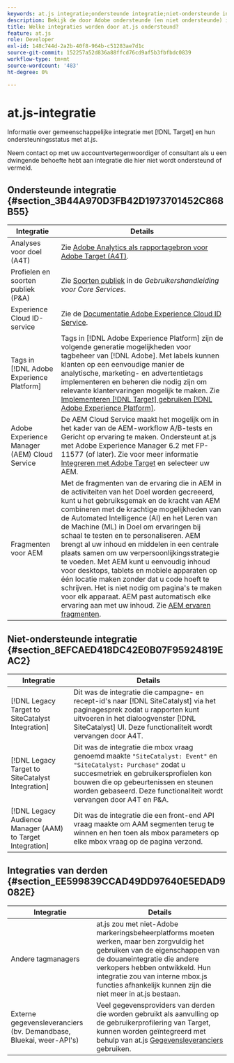 ```yaml
---
keywords: at.js integratie;ondersteunde integratie;niet-ondersteunde integratie;integratie van derden
description: Bekijk de door Adobe ondersteunde (en niet ondersteunde) integraties [!DNL Target] at.js, inclusief Analytics voor [!DNL Target] (A4T), de Experience Cloud ID-service en meer.
title: Welke integraties worden door at.js ondersteund?
feature: at.js
role: Developer
exl-id: 148c744d-2a2b-40f8-964b-c51283ae7d1c
source-git-commit: 152257a52d836a88ffcd76cd9af5b3fbfbdc0839
workflow-type: tm+mt
source-wordcount: '483'
ht-degree: 0%

---
```


# at.js-integratie

Informatie over gemeenschappelijke integratie met [!DNL Target] en hun ondersteuningsstatus met at.js.

Neem contact op met uw accountvertegenwoordiger of consultant als u een dwingende behoefte hebt aan integratie die hier niet wordt ondersteund of vermeld.

## Ondersteunde integratie {#section_3B44A970D3FB42D1973701452C868B55}

| Integratie | Details |
|--- |--- |
| Analyses voor doel (A4T) | Zie [Adobe Analytics als rapportagebron voor Adobe Target (A4T)](/help/main/c-integrating-target-with-mac/a4t/a4t.md#concept_7540C8C04259434AB6EE33B09F47A1DE). |
| Profielen en soorten publiek (P&amp;A) | Zie [Soorten publiek](https://experienceleague.adobe.com/docs/core-services/interface/audiences/audience-library.html) in de *Gebruikershandleiding voor Core Services*. |
| Experience Cloud ID-service | Zie de [Documentatie Adobe Experience Cloud ID Service](https://experienceleague.adobe.com/docs/id-service/using/home.html). |
| Tags in [!DNL Adobe Experience Platform] | Tags in [!DNL Adobe Experience Platform] zijn de volgende generatie mogelijkheden voor tagbeheer van [!DNL Adobe]. Met labels kunnen klanten op een eenvoudige manier de analytische, marketing- en advertentietags implementeren en beheren die nodig zijn om relevante klantervaringen mogelijk te maken. Zie [Implementeren [!DNL Target] gebruiken [!DNL Adobe Experience Platform]](/help/main/c-implementing-target/c-implementing-target-for-client-side-web/how-to-deployatjs/cmp-implementing-target-using-adobe-launch.md#topic_5234DDAEB0834333BD6BA1B05892FC25). |
| Adobe Experience Manager (AEM) Cloud Service | De AEM Cloud Service maakt het mogelijk om in het kader van de AEM-workflow A/B-tests en Gericht op ervaring te maken. Ondersteunt at.js met Adobe Experience Manager 6.2 met FP-11577 (of later). Zie voor meer informatie [Integreren met Adobe Target](https://helpx.adobe.com/experience-manager/6-2/sites/administering/using/target.html) en selecteer uw AEM. |
| Fragmenten voor AEM | Met de fragmenten van de ervaring die in AEM in de activiteiten van het Doel worden gecreeerd, kunt u het gebruiksgemak en de kracht van AEM combineren met de krachtige mogelijkheden van de Automated Intelligence (AI) en het Leren van de Machine (ML) in Doel om ervaringen bij schaal te testen en te personaliseren.  AEM brengt al uw inhoud en middelen in een centrale plaats samen om uw verpersoonlijkingsstrategie te voeden. Met AEM kunt u eenvoudig inhoud voor desktops, tablets en mobiele apparaten op één locatie maken zonder dat u code hoeft te schrijven. Het is niet nodig om pagina&#39;s te maken voor elk apparaat. AEM past automatisch elke ervaring aan met uw inhoud.  Zie [AEM ervaren fragmenten](/help/main/c-experiences/c-manage-content/aem-experience-fragments.md#topic_1E1E4EA01F074349B2CF8785387B5FE8). |

## Niet-ondersteunde integratie {#section_8EFCAED418DC42E0B07F95924819EAC2}

| Integratie | Details |
|--- |--- |
| [!DNL Legacy Target to SiteCatalyst Integration] | Dit was de integratie die campagne- en recept-id&#39;s naar [!DNL SiteCatalyst] via het paginagesprek zodat u rapporten kunt uitvoeren in het dialoogvenster  [!DNL SiteCatalyst] UI. Deze functionaliteit wordt vervangen door A4T. |
| [!DNL Legacy Target to SiteCatalyst Integration] | Dit was de integratie die mbox vraag genoemd maakte `"SiteCatalyst: Event"` en `"SiteCatalyst: Purchase"` zodat u succesmetriek en gebruikersprofielen kon bouwen die op gebeurtenissen en steunen worden gebaseerd. Deze functionaliteit wordt vervangen door A4T en P&amp;A. |
| [!DNL Legacy Audience Manager (AAM) to Target Integration] | Dit was de integratie die een front-end API vraag maakte om AAM segmenten terug te winnen en hen toen als mbox parameters op elke mbox vraag op de pagina verzond. |

## Integraties van derden {#section_EE599839CCAD49DD97640E5EDAD9082E}

| Integratie | Details |
|--- |--- |
| Andere tagmanagers | at.js zou met niet-Adobe markeringsbeheerplatforms moeten werken, maar ben zorgvuldig het gebruiken van de eigenschappen van de douaneintegratie die andere verkopers hebben ontwikkeld. Hun integratie zou van interne mbox.js functies afhankelijk kunnen zijn die niet meer in at.js bestaan. |
| Externe gegevensleveranciers (bv. Demandbase, Bluekai, weer-API&#39;s) | Veel gegevensproviders van derden die worden gebruikt als aanvulling op de gebruikerprofilering van Target, kunnen worden geïntegreerd met behulp van at.js [Gegevensleveranciers](/help/main/c-implementing-target/c-implementing-target-for-client-side-web/targetgobalsettings.md#data-providers) gebruiken. |
